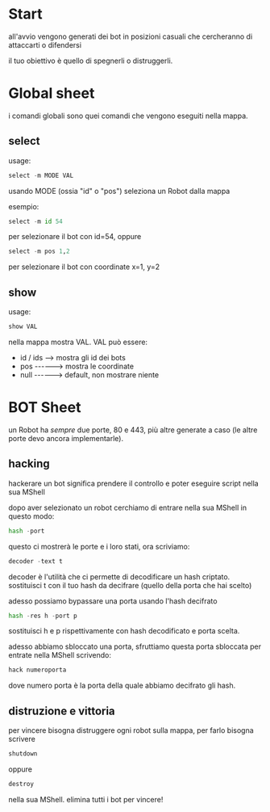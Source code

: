 <h1>Start</h1>
all'avvio vengono generati dei bot in posizioni casuali che cercheranno di attaccarti o difendersi

il tuo obiettivo è quello di spegnerli o distruggerli.

# Global sheet
i comandi globali sono quei comandi che vengono eseguiti nella mappa.

## select
usage:
```python
select -m MODE VAL
```
usando MODE (ossia "id" o "pos") seleziona un Robot dalla mappa

esempio:
```python
select -m id 54
```
per selezionare il bot con id=54, oppure
```python
select -m pos 1,2
```
per selezionare il bot con coordinate x=1, y=2

## show
usage:
```python
show VAL
```
nella mappa mostra VAL.
VAL può essere:
- id / ids --> mostra gli id dei bots
- pos  ------> mostra le coordinate
- null ------> default, non mostrare niente


# BOT Sheet

un Robot ha _sempre_ due porte, 80 e 443, più altre generate a caso (le altre porte devo ancora implementarle).

## hacking
hackerare un bot significa prendere il controllo e poter eseguire script nella sua MShell

dopo aver selezionato un robot cerchiamo di entrare nella sua MShell in questo modo:

```python
hash -port
```
questo ci mostrerà le porte e i loro stati, ora scriviamo:

```python
decoder -text t
```
decoder è l'utilità che ci permette di decodificare un hash criptato. sostituisci t con il tuo hash da decifrare (quello della porta che hai scelto)

adesso possiamo bypassare una porta usando l'hash decifrato
```python
hash -res h -port p
```
sostituisci h e p rispettivamente con hash decodificato e porta scelta.

adesso abbiamo sbloccato una porta, sfruttiamo questa porta sbloccata per entrate nella MShell scrivendo:
```python
hack numeroporta
```
dove numero porta è la porta della quale abbiamo decifrato gli hash.

## distruzione e vittoria
per vincere bisogna distruggere ogni robot sulla mappa, per farlo bisogna scrivere
```python
shutdown
```
oppure
```python
destroy
```
nella sua MShell. elimina tutti i bot per vincere!